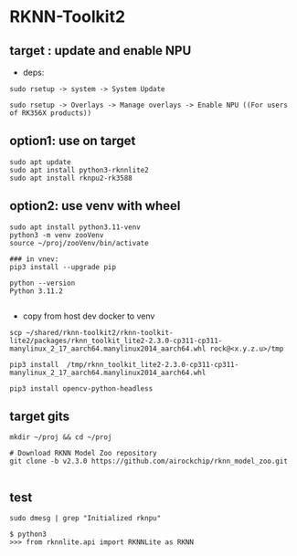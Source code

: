 # RKNN-Toolkit2 


## target : update and enable NPU

* deps:

```
sudo rsetup -> system -> System Update

sudo rsetup -> Overlays -> Manage overlays -> Enable NPU ((For users of RK356X products))
```


## option1: use on target 

```
sudo apt update
sudo apt install python3-rknnlite2
sudo apt install rknpu2-rk3588

```



## option2: use venv with wheel

```
sudo apt install python3.11-venv
python3 -m venv zooVenv
source ~/proj/zooVenv/bin/activate

### in vnev:
pip3 install --upgrade pip

python --version
Python 3.11.2


```

* copy from host dev docker to venv

```
scp ~/shared/rknn-toolkit2/rknn-toolkit-lite2/packages/rknn_toolkit_lite2-2.3.0-cp311-cp311-manylinux_2_17_aarch64.manylinux2014_aarch64.whl rock@<x.y.z.u>/tmp

pip3 install  /tmp/rknn_toolkit_lite2-2.3.0-cp311-cp311-manylinux_2_17_aarch64.manylinux2014_aarch64.whl 

pip3 install opencv-python-headless

```


## target gits

```
mkdir ~/proj && cd ~/proj

# Download RKNN Model Zoo repository
git clone -b v2.3.0 https://github.com/airockchip/rknn_model_zoo.git


```



## test

```
sudo dmesg | grep "Initialized rknpu"

$ python3
>>> from rknnlite.api import RKNNLite as RKNN

```
